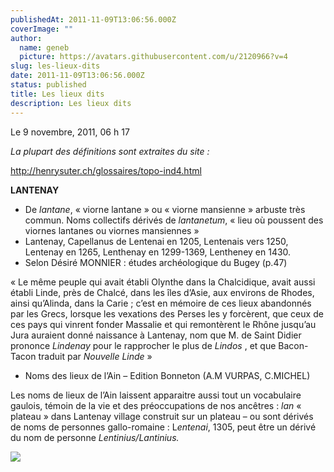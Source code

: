 ```yaml
---
publishedAt: 2011-11-09T13:06:56.000Z
coverImage: ""
author:
  name: geneb
  picture: https://avatars.githubusercontent.com/u/2120966?v=4
slug: les-lieux-dits
date: 2011-11-09T13:06:56.000Z
status: published
title: Les lieux dits
description: Les lieux dits
---
```

Le 9 novembre, 2011, 06 h 17

*La plupart des définitions sont extraites du site :*

<http://henrysuter.ch/glossaires/topo-ind4.html>

**LANTENAY**

* De *lantane*, « viorne lantane » ou « viorne mansienne » arbuste très commun. Noms collectifs dérivés de *lantanetum*, « lieu où poussent des viornes lantanes ou viornes mansiennes »
* Lantenay, Capellanus de Lentenai en 1205, Lentenais vers 1250, Lentenay en 1265, Lenthenay en 1299-1369, Lentheney en 1430.
* Selon Désiré MONNIER : études archéologique du Bugey (p.47)

« Le même peuple qui avait établi Olynthe dans la Chalcidique, avait aussi établi Linde, près de Chalcé, dans les îles d’Asie, aux environs de Rhodes, ainsi qu’Alinda, dans la Carie ; c’est en mémoire de ces lieux abandonnés par les Grecs, lorsque les vexations des Perses les y forcèrent, que ceux de ces pays qui vinrent fonder Massalie et qui remontèrent le Rhône jusqu’au Jura auraient donné naissance à Lantenay, nom que M. de Saint Didier prononce *Lindenay* pour le rapprocher le plus de *Lindos* , et que Bacon-Tacon traduit par *Nouvelle Linde* »

* Noms des lieux de l’Ain – Edition Bonneton (A.M VURPAS, C.MICHEL)

Les noms de lieux de l’Ain laissent apparaitre aussi tout un vocabulaire gaulois, témoin de la vie et des préoccupations de nos ancêtres : *lan* « plateau » dans Lantenay village construit sur un plateau – ou sont dérivés de noms de personnes gallo-romaine : L*entenai*, 1305, peut être un dérivé du nom de personne *Lentinius/Lantinius.*

![](/img/beguelins/Windows-Live-Writer/495173d45c60_FCF4/numerisation0001_2.jpg)
